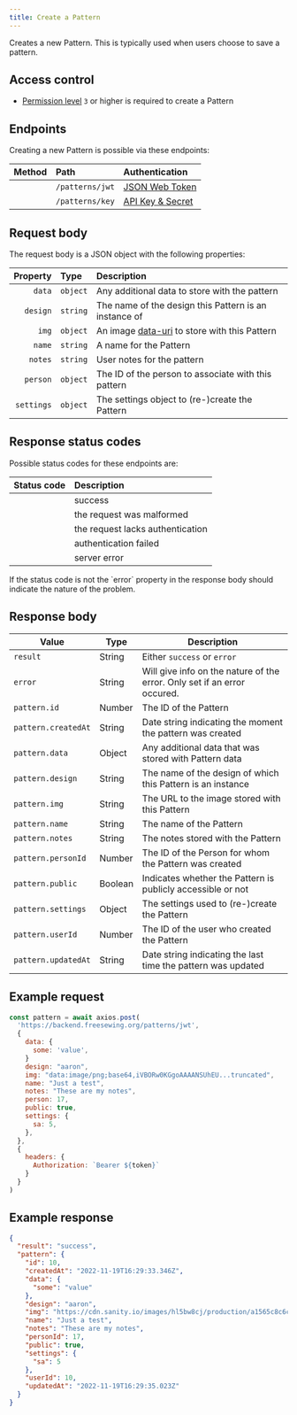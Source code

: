 ```yaml
---
title: Create a Pattern
---
```


Creates a new Pattern. This is typically used when users choose to save a pattern.

## Access control

- [Permission level](/reference/backend/api/rbac) `3` or higher is required to create a Pattern

## Endpoints

Creating a new Pattern is possible via these endpoints:

| Method    | Path | Authentication |
| --------: | :--- | :------------- |
| <Method post /> | `/patterns/jwt` | [JSON Web Token](/reference/backend/api/authentication#jwt-authentication) |
| <Method post /> | `/patterns/key` | [API Key & Secret](/reference/backend/api/authentication#key-authentication) |

## Request body
The request body is a JSON object with the following properties:

| Property    | Type     | Description |
| ----------: | :------- | :---------- |
| `data`      | `object` | Any additional data to store with the pattern |
| `design`    | `string` | The name of the design this Pattern is an instance of |
| `img`       | `object` | An image [data-uri][duri] to store with this Pattern |
| `name`      | `string` | A name for the Pattern |
| `notes`     | `string` | User notes for the pattern |
| `person`    | `object` | The ID of the person to associate with this pattern |
| `settings`  | `object` | The settings object to (re-)create the Pattern |

## Response status codes

Possible status codes for these endpoints are:

| Status code | Description |
| ----------: | :---------- |
| <StatusCode status="201"/> | success |
| <StatusCode status="400"/> | the request was malformed |
| <StatusCode status="401"/> | the request lacks authentication |
| <StatusCode status="403"/> | authentication failed |
| <StatusCode status="500"/> | server error |

<Note>
If the status code is not <StatusCode status="201" /> the `error` property
in the response body should indicate the nature of the problem.
</Note>

## Response body

| Value               | Type     | Description |
| ------------------- | -------- | ----------- |
| `result`            | String | Either `success` or `error` |
| `error`             | String | Will give info on the nature of the error. Only set if an error occured. |
| `pattern.id`        | Number | The ID of the Pattern |
| `pattern.createdAt` | String | Date string indicating the moment the pattern was created |
| `pattern.data`      | Object | Any additional data that was stored with Pattern data |
| `pattern.design`    | String | The name of the design of which this Pattern is an instance |
| `pattern.img`       | String | The URL to the image stored with this Pattern |
| `pattern.name`      | String | The name of the Pattern |
| `pattern.notes`     | String | The notes stored with the Pattern |
| `pattern.personId`  | Number | The ID of the Person for whom the Pattern was created |
| `pattern.public`    | Boolean| Indicates whether the Pattern is publicly accessible or not |
| `pattern.settings`  | Object | The settings used to (re-)create the Pattern |
| `pattern.userId`    | Number | The ID of the user who created the Pattern |
| `pattern.updatedAt` | String | Date string indicating the last time the pattern was updated |

## Example request

```js
const pattern = await axios.post(
  'https://backend.freesewing.org/patterns/jwt',
  {
    data: {
      some: 'value',
    }
    design: "aaron",
    img: "data:image/png;base64,iVBORw0KGgoAAAANSUhEU...truncated",
    name: "Just a test",
    notes: "These are my notes",
    person: 17,
    public: true,
    settings: {
      sa: 5,
    },
  },
  {
    headers: {
      Authorization: `Bearer ${token}`
    }
  }
)
```

## Example response
```201.json
{
  "result": "success",
  "pattern": {
    "id": 10,
    "createdAt": "2022-11-19T16:29:33.346Z",
    "data": {
      "some": "value"
    },
    "design": "aaron",
    "img": "https://cdn.sanity.io/images/hl5bw8cj/production/a1565c8c6c70cfe7ea0fdf5c65501cd885adbe78-200x187.png",
    "name": "Just a test",
    "notes": "These are my notes",
    "personId": 17,
    "public": true,
    "settings": {
      "sa": 5
    },
    "userId": 10,
    "updatedAt": "2022-11-19T16:29:35.023Z"
  }
}
```

[duri]: https://en.wikipedia.org/wiki/Data_URI_scheme
